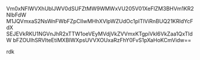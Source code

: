 Vm0xNFlWVXhUblJWV0dSUFZtMW9WMWxVU205V01XeFlZM3BHVm1KR2NIbFdW
M1JQVmxaS2NsWnFWbFZpClIwMHhXVlpWZUdOc1pITlViRnBUQ21KRldYcFdX
SEJEVkRKU1NGVnJhR2xTTW1oeVEyMVdjVkZVVmxKTgpiVkl6VkZaa1QxTldW
bFZOUlhSRVlteEtiMXBIWXpsUVVXOUxaRzFhY0FvS1pXaHoKCmVidw==

rdk